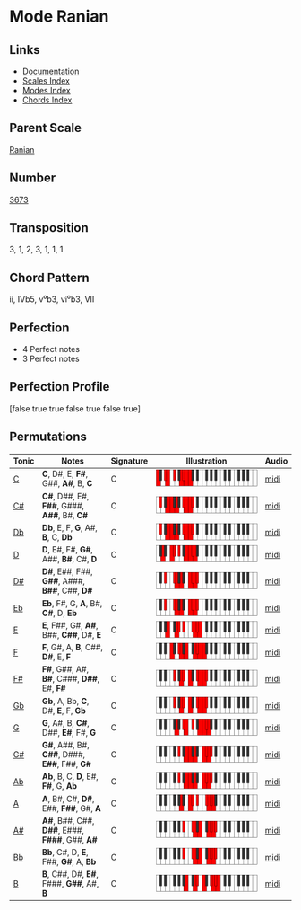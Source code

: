 # Mode Ranian

## Links

- [Documentation](README.md)
- [Scales Index](Scales.md)
- [Modes Index](Modes.md)
- [Chords Index](Chords.md)

## Parent Scale

[Ranian](ScaleRanian.md)

## Number

[3673](https://ianring.com/musictheory/scales/3673)

## Transposition

3, 1, 2, 3, 1, 1, 1

## Chord Pattern

ii, IVb5, v⁰b3, vi⁰b3, VII

## Perfection

- 4 Perfect notes
- 3 Perfect notes

## Perfection Profile

[false true true false true false true]

## Permutations

| Tonic | Notes | Signature | Illustration | Audio |
|-------|-------|-----------|--------------|-------|
| [C](ModeCNaturalRanian.md) | **C**, D#, E, **F#**, G##, **A#**, B, **C** | C | ![CNaturalRanian](ModeCNaturalRanian.png) | [midi](https://github.com/edipermadi/music/blob/main/docs/ModeCNaturalRanian.mid?raw=true) |
| [C#](ModeCSharpRanian.md) | **C#**, D##, E#, **F##**, G###, **A##**, B#, **C#** | C | ![CSharpRanian](ModeCSharpRanian.png) | [midi](https://github.com/edipermadi/music/blob/main/docs/ModeCSharpRanian.mid?raw=true) |
| [Db](ModeDFlatRanian.md) | **Db**, E, F, **G**, A#, **B**, C, **Db** | C | ![DFlatRanian](ModeDFlatRanian.png) | [midi](https://github.com/edipermadi/music/blob/main/docs/ModeDFlatRanian.mid?raw=true) |
| [D](ModeDNaturalRanian.md) | **D**, E#, F#, **G#**, A##, **B#**, C#, **D** | C | ![DNaturalRanian](ModeDNaturalRanian.png) | [midi](https://github.com/edipermadi/music/blob/main/docs/ModeDNaturalRanian.mid?raw=true) |
| [D#](ModeDSharpRanian.md) | **D#**, E##, F##, **G##**, A###, **B##**, C##, **D#** | C | ![DSharpRanian](ModeDSharpRanian.png) | [midi](https://github.com/edipermadi/music/blob/main/docs/ModeDSharpRanian.mid?raw=true) |
| [Eb](ModeEFlatRanian.md) | **Eb**, F#, G, **A**, B#, **C#**, D, **Eb** | C | ![EFlatRanian](ModeEFlatRanian.png) | [midi](https://github.com/edipermadi/music/blob/main/docs/ModeEFlatRanian.mid?raw=true) |
| [E](ModeENaturalRanian.md) | **E**, F##, G#, **A#**, B##, **C##**, D#, **E** | C | ![ENaturalRanian](ModeENaturalRanian.png) | [midi](https://github.com/edipermadi/music/blob/main/docs/ModeENaturalRanian.mid?raw=true) |
| [F](ModeFNaturalRanian.md) | **F**, G#, A, **B**, C##, **D#**, E, **F** | C | ![FNaturalRanian](ModeFNaturalRanian.png) | [midi](https://github.com/edipermadi/music/blob/main/docs/ModeFNaturalRanian.mid?raw=true) |
| [F#](ModeFSharpRanian.md) | **F#**, G##, A#, **B#**, C###, **D##**, E#, **F#** | C | ![FSharpRanian](ModeFSharpRanian.png) | [midi](https://github.com/edipermadi/music/blob/main/docs/ModeFSharpRanian.mid?raw=true) |
| [Gb](ModeGFlatRanian.md) | **Gb**, A, Bb, **C**, D#, **E**, F, **Gb** | C | ![GFlatRanian](ModeGFlatRanian.png) | [midi](https://github.com/edipermadi/music/blob/main/docs/ModeGFlatRanian.mid?raw=true) |
| [G](ModeGNaturalRanian.md) | **G**, A#, B, **C#**, D##, **E#**, F#, **G** | C | ![GNaturalRanian](ModeGNaturalRanian.png) | [midi](https://github.com/edipermadi/music/blob/main/docs/ModeGNaturalRanian.mid?raw=true) |
| [G#](ModeGSharpRanian.md) | **G#**, A##, B#, **C##**, D###, **E##**, F##, **G#** | C | ![GSharpRanian](ModeGSharpRanian.png) | [midi](https://github.com/edipermadi/music/blob/main/docs/ModeGSharpRanian.mid?raw=true) |
| [Ab](ModeAFlatRanian.md) | **Ab**, B, C, **D**, E#, **F#**, G, **Ab** | C | ![AFlatRanian](ModeAFlatRanian.png) | [midi](https://github.com/edipermadi/music/blob/main/docs/ModeAFlatRanian.mid?raw=true) |
| [A](ModeANaturalRanian.md) | **A**, B#, C#, **D#**, E##, **F##**, G#, **A** | C | ![ANaturalRanian](ModeANaturalRanian.png) | [midi](https://github.com/edipermadi/music/blob/main/docs/ModeANaturalRanian.mid?raw=true) |
| [A#](ModeASharpRanian.md) | **A#**, B##, C##, **D##**, E###, **F###**, G##, **A#** | C | ![ASharpRanian](ModeASharpRanian.png) | [midi](https://github.com/edipermadi/music/blob/main/docs/ModeASharpRanian.mid?raw=true) |
| [Bb](ModeBFlatRanian.md) | **Bb**, C#, D, **E**, F##, **G#**, A, **Bb** | C | ![BFlatRanian](ModeBFlatRanian.png) | [midi](https://github.com/edipermadi/music/blob/main/docs/ModeBFlatRanian.mid?raw=true) |
| [B](ModeBNaturalRanian.md) | **B**, C##, D#, **E#**, F###, **G##**, A#, **B** | C | ![BNaturalRanian](ModeBNaturalRanian.png) | [midi](https://github.com/edipermadi/music/blob/main/docs/ModeBNaturalRanian.mid?raw=true) |
